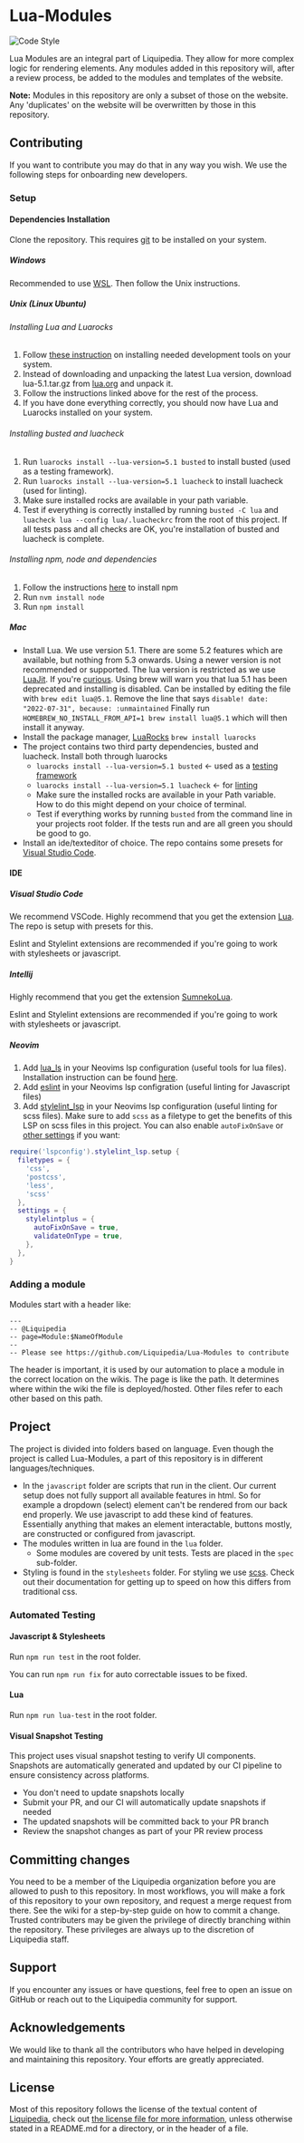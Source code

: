 # Lua-Modules

![Code Style](https://github.com/Liquipedia/LiquipediaMediaWikiMessages/workflows/Code%20Style/badge.svg)

Lua Modules are an integral part of Liquipedia. They allow for more complex logic for rendering elements.
Any modules added in this repository will, after a review process, be added to the modules and templates of the website.

**Note:** Modules in this repository are only a subset of those on the website. Any 'duplicates' on the website will be overwritten by those in this repository.

## Contributing

If you want to contribute you may do that in any way you wish. We use the following steps for onboarding new developers.

### Setup

#### Dependencies Installation

Clone the repository. This requires [git](https://git-scm.com/downloads) to be installed on your system.

##### Windows

Recommended to use [WSL](https://learn.microsoft.com/en-us/windows/wsl/install). Then follow the Unix instructions.

##### Unix (Linux Ubuntu)

###### Installing Lua and Luarocks
1. Follow [these instruction](https://github.com/luarocks/luarocks/blob/main/docs/installation_instructions_for_unix.md) on installing needed development tools on your system.
2. Instead of downloading and unpacking the latest Lua version, download lua-5.1.tar.gz from [lua.org](https://www.lua.org/ftp/) and unpack it.
3. Follow the instructions linked above for the rest of the process.
4. If you have done everything correctly, you should now have Lua and Luarocks installed on your system.

###### Installing busted and luacheck
1. Run `luarocks install --lua-version=5.1 busted` to install busted (used as a testing framework).
2. Run `luarocks install --lua-version=5.1 luacheck` to install luacheck (used for linting).
3. Make sure installed rocks are available in your path variable.
4. Test if everything is correctly installed by running `busted -C lua` and `luacheck lua --config lua/.luacheckrc` from the root of this project. If all tests pass and all checks are OK, you're installation of busted and luacheck is complete.

###### Installing npm, node and dependencies
1. Follow the instructions [here](https://github.com/nvm-sh/nvm?tab=readme-ov-file#install--update-script) to install npm
2. Run `nvm install node`
3. Run `npm install`

##### Mac

- Install Lua. We use version 5.1. There are some 5.2 features which are available, but nothing from 5.3 onwards. Using a newer version is not recommended or supported. The lua version is restricted as we use [LuaJit](https://luajit.org/). If you're [curious](https://github.com/LuaJIT/LuaJIT/issues/929).
  Using brew will warn you that lua 5.1 has been deprecated and installing is disabled. Can be installed by editing the file with `brew edit lua@5.1`. Remove the line that says `disable! date: "2022-07-31", because: :unmaintained`
  Finally run `HOMEBREW_NO_INSTALL_FROM_API=1 brew install lua@5.1` which will then install it anyway.
- Install the package manager, [LuaRocks](https://luarocks.org/) `brew install luarocks`
- The project contains two third party dependencies, busted and luacheck. Install both through luarocks
  - `luarocks install --lua-version=5.1 busted` <- used as a [testing framework](https://luarocks.org/modules/lunarmodules/busted)
  - `luarocks install --lua-version=5.1 luacheck` <- for [linting](https://luarocks.org/modules/mpeterv/luacheck)
  - Make sure the installed rocks are available in your Path variable. How to do this might depend on your choice of terminal.
  - Test if everything works by running `busted` from the command line in your projects root folder. If the tests run and are all green you should be good to go.
- Install an ide/texteditor of choice. The repo contains some presets for [Visual Studio Code](https://code.visualstudio.com/download).

#### IDE

##### Visual Studio Code

We recommend VSCode. Highly recommend that you get the extension [Lua](https://marketplace.visualstudio.com/items?itemName=sumneko.lua). The repo is setup with presets for this.

Eslint and Stylelint extensions are recommended if you're going to work with stylesheets or javascript.

##### Intellij

Highly recommend that you get the extension [SumnekoLua](https://plugins.jetbrains.com/plugin/22315-sumnekolua).

Eslint and Stylelint extensions are recommended if you're going to work with stylesheets or javascript.

##### Neovim

1. Add [lua_ls](https://github.com/neovim/nvim-lspconfig/blob/master/doc/configs.md#eslint) in your Neovims lsp configuration (useful tools for lua files). Installation instruction can be found [here](https://luals.github.io/#neovim-install).
2. Add [eslint](https://github.com/neovim/nvim-lspconfig/blob/master/doc/configs.md#eslint) in your Neovims lsp configration (useful linting for Javascript files)
3. Add [stylelint_lsp](https://github.com/neovim/nvim-lspconfig/blob/master/doc/configs.md#stylelint_lsp) in your Neovims lsp configuration (useful linting for scss files). Make sure to add `scss` as a filetype to get the benefits of this LSP on scss files in this project. You can also enable `autoFixOnSave` or [other settings](https://github.com/bmatcuk/stylelint-lsp?tab=readme-ov-file#settings) if you want:

```lua
require('lspconfig').stylelint_lsp.setup {
  filetypes = {
    'css',
    'postcss',
    'less',
    'scss'
  },
  settings = {
    stylelintplus = {
      autoFixOnSave = true,
      validateOnType = true,
    },
  },
}
```

### Adding a module

Modules start with a header like:

```
---
-- @Liquipedia
-- page=Module:$NameOfModule
--
-- Please see https://github.com/Liquipedia/Lua-Modules to contribute
```

The header is important, it is used by our automation to place a module in the correct location on the wikis.
The page is like the path. It determines where within the wiki the file is deployed/hosted. Other files refer to each other based on this path.

## Project

The project is divided into folders based on language. Even though the project is called Lua-Modules, a part of this repository is in different languages/techniques.

- In the `javascript` folder are scripts that run in the client. Our current setup does not fully support all available features in html. So for example a dropdown (select) element can't be rendered from our back end properly. We use javascript to add these kind of features. Essentially anything that makes an element interactable, buttons mostly, are constructed or configured from javascript.
- The modules written in lua are found in the `lua` folder.
  - Some modules are covered by unit tests. Tests are placed in the `spec` sub-folder.
- Styling is found in the `stylesheets` folder. For styling we use [scss](https://sass-lang.com/). Check out their documentation for getting up to speed on how this differs from traditional css.

### Automated Testing

#### Javascript & Stylesheets

Run `npm run test` in the root folder.

You can run `npm run fix` for auto correctable issues to be fixed.

#### Lua

Run `npm run lua-test` in the root folder.

#### Visual Snapshot Testing

This project uses visual snapshot testing to verify UI components. Snapshots are automatically
generated and updated by our CI pipeline to ensure consistency across platforms.

- You don't need to update snapshots locally
- Submit your PR, and our CI will automatically update snapshots if needed
- The updated snapshots will be committed back to your PR branch
- Review the snapshot changes as part of your PR review process


## Committing changes

You need to be a member of the Liquipedia organization before you are allowed to push to this repository. In most workflows, you will make a fork of this repository to your own repository, and request a merge request from there. See the wiki for a step-by-step guide on how to commit a change.
Trusted contributers may be given the privilege of directly branching within the repository. These privileges are always up to the discretion of Liquipedia staff.

## Support

If you encounter any issues or have questions, feel free to open an issue on GitHub or reach out to the Liquipedia community for support.

## Acknowledgements

We would like to thank all the contributors who have helped in developing and maintaining this repository. Your efforts are greatly appreciated.

## License

Most of this repository follows the license of the textual content of [Liquipedia](https://liquipedia.net), check out [the license file for more information](LICENSE.md), unless otherwise stated in a README.md for a directory, or in the header of a file.

